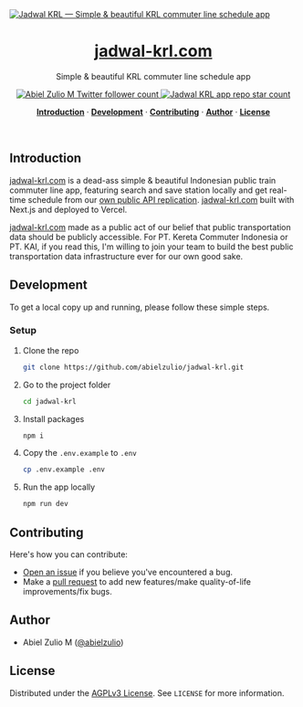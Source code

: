 <a href="https://www.jadwal-krl.com">
  <img alt="Jadwal KRL — Simple & beautiful KRL commuter line schedule app" src="https://www.jadwal-krl.com/og.png">
  <h1 align="center">jadwal-krl.com</h1>
</a>

<p align="center">
  Simple & beautiful KRL commuter line schedule app
</p>

<p align="center">
  <a href="https://twitter.com/abielzulio">
    <img src="https://img.shields.io/twitter/follow/abielzulio?style=flat&label=abielzulio&logo=twitter&color=0bf&logoColor=fff" alt="Abiel Zulio M Twitter follower count" />
  </a>
  <a href="https://github.com/abielzulio/jadwal-krl">
    <img src="https://img.shields.io/github/stars/abielzulio/jadwal-krl?label=abielzulio%jadwal-krl" alt="Jadwal KRL app repo star count" />
  </a>
</p>

<p align="center">
  <a href="#introduction"><strong>Introduction</strong></a> ·
  <a href="#development"><strong>Development</strong></a> ·
  <a href="#contributing"><strong>Contributing</strong></a> ·
  <a href="#author"><strong>Author</strong></a> ·
  <a href="#license"><strong>License</strong></a>
</p>
<br/>

## Introduction

[jadwal-krl.com](https://www.jadwal-krl.com) is a dead-ass simple & beautiful Indonesian public train commuter line app, featuring search and save station locally and get real-time schedule from our [own public API replication](https://github.com/abielzulio/jadwal-krl-api). [jadwal-krl.com](https://www.jadwal-krl.com) built with Next.js and deployed to Vercel.

[jadwal-krl.com](https://www.jadwal-krl.com) made as a public act of our belief that public transportation data should be publicly accessible.
For PT. Kereta Commuter Indonesia or PT. KAI, if you read this, I'm willing to join your team to build the best public transportation data infrastructure ever for our own good sake.

## Development

To get a local copy up and running, please follow these simple steps.

### Setup

1. Clone the repo

   ```sh
   git clone https://github.com/abielzulio/jadwal-krl.git
   ```

2. Go to the project folder

   ```sh
   cd jadwal-krl
   ```

3. Install packages

   ```sh
   npm i
   ```

4. Copy the `.env.example` to `.env`

   ```sh
   cp .env.example .env
   ```

5. Run the app locally

   ```sh
   npm run dev
   ```

## Contributing

Here's how you can contribute:

- [Open an issue](https://github.com/abielzulio/jadwal-krl/issues) if you believe you've encountered a bug.
- Make a [pull request](https://github.com/abielzulio/jadwal-krl/pull) to add new features/make quality-of-life improvements/fix bugs.

## Author

- Abiel Zulio M ([@abielzulio](https://twitter.com/abielzulio))

## License

Distributed under the [AGPLv3 License](https://github.com/abielzulio/sinau/blob/main/LICENSE). See `LICENSE` for more information.
